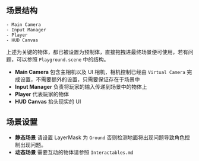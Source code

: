 ## 场景结构
```
- Main Camera
- Input Manager
- Player
- HUD Canvas
```
上述为关键的物体，都已被设置为预制体，直接拖拽进最终场景便可使用，若有问题，可以参照 `Playground.scene` 中的结构。
- **Main Camera** 包含主相机以及 UI 相机，相机控制已经由 `Virtual Camera` 完成设置，不需要额外的设置，只需要保证存在于场景中
- **Input Manager** 负责将玩家的输入传递到场景中的物体上
- **Player** 代表玩家的物体
- **HUD Canvas** 抬头现实的 UI

## 场景设置

- **静态场景** 请设置 LayerMask 为 `Ground` 否则检测地面将出现问题导致角色控制出现问题。
- **动态场景** 需要互动的物体请参照 `Interactables.md`